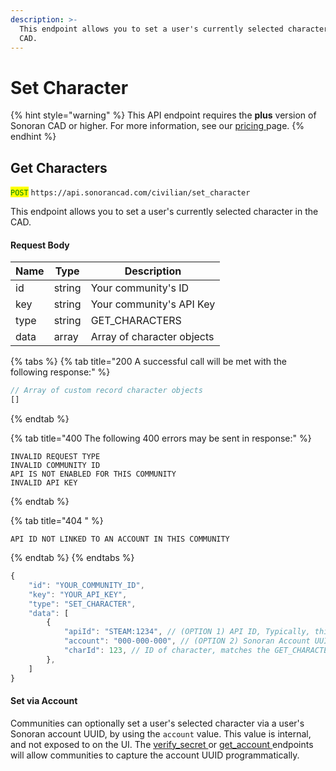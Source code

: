 ```yaml
---
description: >-
  This endpoint allows you to set a user's currently selected character in the
  CAD.
---
```


# Set Character

{% hint style="warning" %}
This API endpoint requires the **plus** version of Sonoran CAD or higher. For more information, see our [pricing ](../../../../pricing/faq/)page.
{% endhint %}

## Get Characters

<mark style="color:green;">`POST`</mark> `https://api.sonorancad.com/civilian/set_character`

This endpoint allows you to set a user's currently selected character in the CAD.

#### Request Body

| Name | Type   | Description                |
| ---- | ------ | -------------------------- |
| id   | string | Your community's ID        |
| key  | string | Your community's API Key   |
| type | string | GET\_CHARACTERS            |
| data | array  | Array of character objects |

{% tabs %}
{% tab title="200 A successful call will be met with the following response:" %}
```javascript
// Array of custom record character objects
[]
```
{% endtab %}

{% tab title="400 The following 400 errors may be sent in response:" %}
```http
INVALID REQUEST TYPE
INVALID COMMUNITY ID
API IS NOT ENABLED FOR THIS COMMUNITY
INVALID API KEY
```
{% endtab %}

{% tab title="404 " %}
```
API ID NOT LINKED TO AN ACCOUNT IN THIS COMMUNITY
```
{% endtab %}
{% endtabs %}

```javascript
{
    "id": "YOUR_COMMUNITY_ID",
    "key": "YOUR_API_KEY",
    "type": "SET_CHARACTER",
    "data": [
        {
            "apiId": "STEAM:1234", // (OPTION 1) API ID, Typically, this is their STEAM Hex
            "account": "000-000-000", // (OPTION 2) Sonoran Account UUID
            "charId": 123, // ID of character, matches the GET_CHARACTERS result - either the `id` or `syncId` depending on whether or not DB sync is enabled
        },
    ]
}
```

#### Set via Account

Communities can optionally set a user's selected character via a user's Sonoran account UUID, by using the `account` value. This value is internal, and not exposed to on the UI. The [verify\_secret ](../general/verify-secret.md)or [get\_account ](../general/get-account.md)endpoints will allow communities to capture the account UUID programmatically.
